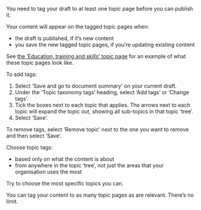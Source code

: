 You need to tag your draft to at least one topic page before you can publish it.

Your content will appear on the tagged topic pages when:

- the draft is published, if it’s new content
- you save the new tagged topic pages, if you’re updating existing content

See [the ‘Education, training and skills’ topic page](https://www.gov.uk/education) for an example of what these topic pages look like.

To add tags:

1. Select ‘Save and go to document summary’ on your current draft.
2. Under the ‘Topic taxonomy tags’ heading, select ‘Add tags’ or ‘Change tags’.
3. Tick the boxes next to each topic that applies. The arrows next to each topic will expand the topic out, showing all sub-topics in that topic ‘tree’.
4. Select ‘Save’.

To remove tags, select ‘Remove topic’ next to the one you want to remove and then select ‘Save’.

Choose topic tags:

- based only on what the content is about
- from anywhere in the topic ‘tree’, not just the areas that your organisation uses the most

Try to choose the most specific topics you can.

You can tag your content to as many topic pages as are relevant. There’s no limit.
